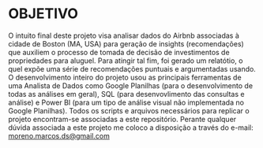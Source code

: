 # OBJETIVO
O intuito final deste projeto visa analisar dados do Airbnb associadas à cidade de Boston (MA, USA) para geração de insights (recomendações) que auxiliem o processo de tomada de decisão de investimentos de propriedades para aluguel. Para atingir tal fim, foi gerado um relatótio, o quel expõe uma série de recomendações puntuais e argumentadas usando. O desenvolvimento inteiro do projeto usou as principais ferramentas de uma Analista de Dados como Google Planilhas (para o desenvolvimento de todas as análises em geral), SQL (para desenvovlimento das consultas e análise) e Power BI (para um tipo de análise visual não implementada no Google Planilhas). Todos os scripts e arquivos necessários para replicar o projeto encontram-se associadas a este repositório. Perante qualquer dúvida associada a este projeto me coloco a disposição a través do e-mail: moreno.marcos.ds@gmail.com
